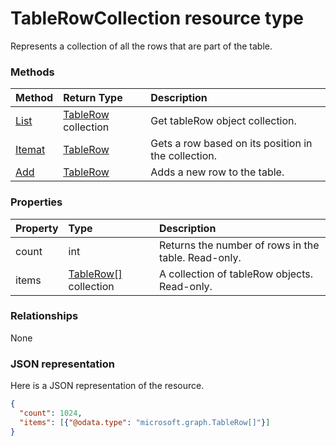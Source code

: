 # TableRowCollection resource type

Represents a collection of all the rows that are part of the table.


### Methods

| Method		   | Return Type	|Description|
|:---------------|:--------|:----------|
|[List](../api/tablerow_list.md) | [TableRow](tablerow.md) collection |Get tableRow object collection. |
|[Itemat](../api/tablerowcollection_itemat.md)|[TableRow](tablerow.md)|Gets a row based on its position in the collection.|
|[Add](../api/tablerowcollection_add.md)|[TableRow](tablerow.md)|Adds a new row to the table.|

### Properties
| Property	   | Type	|Description|
|:---------------|:--------|:----------|
|count|int|Returns the number of rows in the table. Read-only.|
|items|[TableRow[]](tablerow[].md) collection|A collection of tableRow objects. Read-only.|

### Relationships
None


### JSON representation

Here is a JSON representation of the resource.

<!-- {
  "blockType": "resource",
  "optionalProperties": [

  ],
  "@odata.type": "microsoft.graph.tablerowcollection"
}-->

```json
{
  "count": 1024,
  "items": [{"@odata.type": "microsoft.graph.TableRow[]"}]
}

```

<!-- uuid: 8fcb5dbc-d5aa-4681-8e31-b001d5168d79
2015-10-25 14:57:30 UTC -->
<!-- {
  "type": "#page.annotation",
  "description": "TableRowCollection resource",
  "keywords": "",
  "section": "documentation",
  "tocPath": ""
}-->